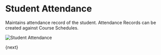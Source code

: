 # Student Attendance

Maintains attendance record of the student. Attendance Records can be created against Course Schedules.

<img class="screenshot" alt="Student Attendance" src="{{url_prefix}}/assets/img/schools/schedule/student-attendance.png">

{next}
